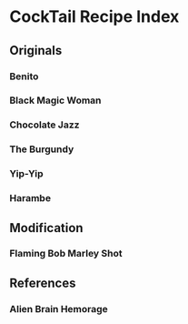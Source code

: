 # CockTail Recipe Index


## Originals

### Benito

### Black Magic Woman

### Chocolate Jazz

### The Burgundy

### Yip-Yip

### Harambe


## Modification

### Flaming Bob Marley Shot


## References

### Alien Brain Hemorage
